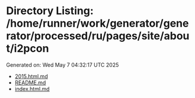 # Directory Listing: /home/runner/work/generator/generator/processed/ru/pages/site/about/i2pcon
Generated on: Wed May  7 04:32:17 UTC 2025

- [2015.html.md](2015.html.md)
- [README.md](README.md)
- [index.html.md](index.html.md)
